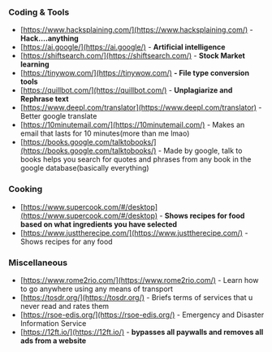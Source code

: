 
### Coding & Tools

- [https://www.hacksplaining.com/](https://www.hacksplaining.com/) - **Hack….anything**
- [https://ai.google/](https://ai.google/) - **Artificial intelligence**
- [https://shiftsearch.com/](https://shiftsearch.com/) - **Stock Market learning**
- [https://tinywow.com/](https://tinywow.com/) **- File type conversion tools**
- [https://quillbot.com/](https://quillbot.com/) -  **Unplagiarize and Rephrase text**
- [https://www.deepl.com/translator](https://www.deepl.com/translator) - Better google translate
- [https://10minutemail.com/](https://10minutemail.com/) - Makes an email that lasts for 10 minutes(more than me lmao)
- [https://books.google.com/talktobooks/](https://books.google.com/talktobooks/) - Made by google, talk to books helps you search for quotes and phrases from any book in the google database(basically everything)

### Cooking

- [https://www.supercook.com/#/desktop](https://www.supercook.com/#/desktop) - **Shows recipes for food based on what ingredients you have selected**
- [https://www.justtherecipe.com/](https://www.justtherecipe.com/) - Shows recipes for any food

### Miscellaneous

- [https://www.rome2rio.com/](https://www.rome2rio.com/) - Learn how to go anywhere using any means of transport
- [https://tosdr.org/](https://tosdr.org/) - Briefs terms of services that u never read and rates them
- [https://rsoe-edis.org/](https://rsoe-edis.org/) - Emergency and Disaster Information Service
- [https://12ft.io/](https://12ft.io/) - **bypasses all paywalls and removes all ads from a website**